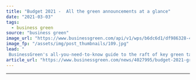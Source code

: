 ```yaml
---
title: "Budget 2021 -  All the green announcements at a glance"
date: "2021-03-03"
tags: 
  - business green
source: "business green"
image_url: "https://www.businessgreen.com/api/v1/wps/b6dc6d1/df986328-4a52-4289-88e3-7d0593269d79/7/teeside-june-13-185x114.jpg"
image_fp: "/assets/img/post_thumbnails/109.jpg"
lead: "
 BusinessGreen's all-you-need-to-know guide to the raft of key green tax and spending pledges in Rishi Sunak's second budget ..."
article_url: "https://www.businessgreen.com/news/4027995/budget-2021-green-announcements-glance"
---
```


---
